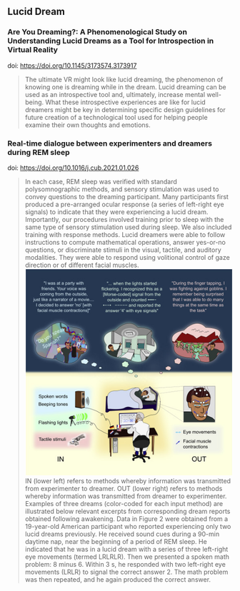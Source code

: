 ## Lucid Dream

### Are You Dreaming?: A Phenomenological Study on Understanding Lucid Dreams as a Tool for Introspection in Virtual Reality

doi: https://doi.org/10.1145/3173574.3173917

> The ultimate VR might look like lucid dreaming, the phenomenon of knowing one is dreaming while in the dream.
> Lucid dreaming can be used as an introspective tool and, ultimately, increase mental well-being. What these introspective experiences are like for lucid dreamers might be key in determining specific design guidelines for future creation of a technological tool used for helping people examine their own thoughts and emotions.

### Real-time dialogue between experimenters and dreamers during REM sleep

doi: https://doi.org/10.1016/j.cub.2021.01.026

> In each case, REM sleep was verified with standard polysomnographic methods, and sensory stimulation was used to convey questions to the dreaming participant. Many participants first produced a pre-arranged ocular response (a series of left-right eye signals) to indicate that they were experiencing a lucid dream. Importantly, our procedures involved training prior to sleep with the same type of sensory stimulation used during sleep. We also included training with response methods. 
> Lucid dreamers were able to follow instructions to compute mathematical operations, answer yes-or-no questions, or discriminate stimuli in the visual, tactile, and auditory modalities. They were able to respond using volitional control of gaze direction or of different facial muscles.
![experimentalSettings](./image/lucidDreamExperimentalSettings.jpg)
>IN (lower left) refers to methods whereby information was transmitted from experimenter to dreamer. OUT (lower right) refers to methods whereby information was transmitted from dreamer to experimenter. Examples of three dreams (color-coded for each input method) are illustrated below relevant excerpts from corresponding dream reports obtained following awakening. 
> Data in Figure 2 were obtained from a 19-year-old American participant who reported experiencing only two lucid dreams previously. He received sound cues during a 90-min daytime nap, near the beginning of a period of REM sleep. He indicated that he was in a lucid dream with a series of three left-right eye movements (termed LRLRLR). Then we presented a spoken math problem: 8 minus 6. Within 3 s, he responded with two left-right eye movements (LRLR) to signal the correct answer 2. The math problem was then repeated, and he again produced the correct answer.
> 